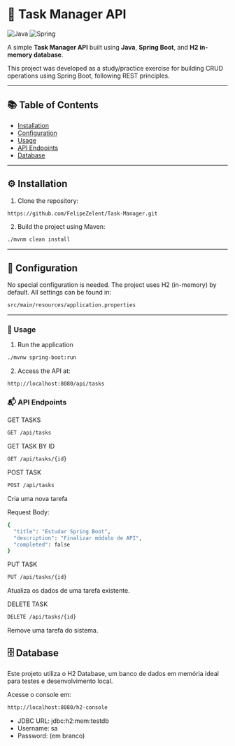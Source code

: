 # 📝 Task Manager API

![Java](https://img.shields.io/badge/java-%23ED8B00.svg?style=for-the-badge&logo=openjdk&logoColor=white)
![Spring](https://img.shields.io/badge/spring-%236DB33F.svg?style=for-the-badge&logo=spring&logoColor=white)

A simple **Task Manager API** built using **Java**, **Spring Boot**, and **H2 in-memory database**.

This project was developed as a study/practice exercise for building CRUD operations using Spring Boot, following REST principles.

---

## 📚 Table of Contents

- [Installation](#installation)
- [Configuration](#configuration)
- [Usage](#usage)
- [API Endpoints](#api-endpoints)
- [Database](#database)

---

## ⚙️ Installation

1. Clone the repository:

```bash
https://github.com/FelipeZelent/Task-Manager.git
```
2. Build the project using Maven:
```bash
./mvnm clean install
 ```
---

## 🔧 Configuration

No special configuration is needed. The project uses H2 (in-memory) by default.
All settings can be found in:
```bash
src/main/resources/application.properties
```

---

### 🚀 Usage

1. Run the application
```bash
./mvnw spring-boot:run
```
2. Access the API at:
```bash
http://localhost:8080/api/tasks
```

### 📬 API Endpoints

GET TASKS
```bash
GET /api/tasks
```
GET TASK BY ID
```bash
GET /api/tasks/{id}
```
POST TASK
```bash
POST /api/tasks
```
Cria uma nova tarefa

Request Body:
```bash
{
  "title": "Estudar Spring Boot",
  "description": "Finalizar módulo de API",
  "completed": false
}
```
PUT TASK
```bash
PUT /api/tasks/{id}
```
Atualiza os dados de uma tarefa existente.

DELETE TASK
```bash
DELETE /api/tasks/{id}
```
Remove uma tarefa do sistema.

## 🗄️ Database
Este projeto utiliza o H2 Database, um banco de dados em memória ideal para testes e desenvolvimento local.

Acesse o console em:
```bash
http://localhost:8080/h2-console
```
- JDBC URL: jdbc:h2:mem:testdb
- Username: sa
- Password: (em branco)
